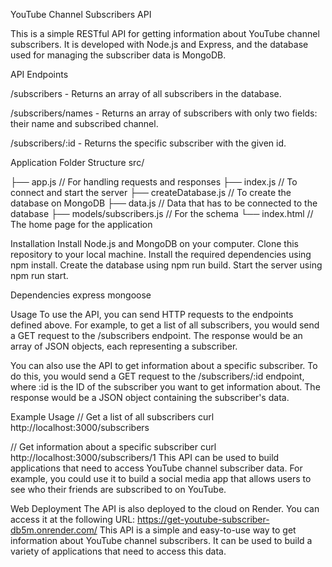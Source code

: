 YouTube Channel Subscribers API

This is a simple RESTful API for getting information about YouTube channel subscribers. It is developed with Node.js and Express, and the database used for managing the subscriber data is MongoDB.

API Endpoints

/subscribers - Returns an array of all subscribers in the database.

/subscribers/names - Returns an array of subscribers with only two fields: their name and subscribed channel.

/subscribers/:id - Returns the specific subscriber with the given id.

Application Folder Structure
src/

├── app.js // For handling requests and responses
├── index.js // To connect and start the server
├── createDatabase.js // To create the database on MongoDB
├── data.js // Data that has to be connected to the database
├── models/subscribers.js // For the schema
└── index.html // The home page for the application

Installation
Install Node.js and MongoDB on your computer.
Clone this repository to your local machine.
Install the required dependencies using npm install.
Create the database using npm run build.
Start the server using npm run start.

Dependencies
express
mongoose

Usage
To use the API, you can send HTTP requests to the endpoints defined above. For example, to get a list of all subscribers, you would send a GET request to the /subscribers endpoint. The response would be an array of JSON objects, each representing a subscriber.

You can also use the API to get information about a specific subscriber. To do this, you would send a GET request to the /subscribers/:id endpoint, where :id is the ID of the subscriber you want to get information about. The response would be a JSON object containing the subscriber's data.

Example Usage
// Get a list of all subscribers
curl http://localhost:3000/subscribers

// Get information about a specific subscriber
curl http://localhost:3000/subscribers/1
This API can be used to build applications that need to access YouTube channel subscriber data. For example, you could use it to build a social media app that allows users to see who their friends are subscribed to on YouTube.

Web Deployment
The API is also deployed to the cloud on Render. You can access it at the following URL:
https://get-youtube-subscriber-db5m.onrender.com/
This API is a simple and easy-to-use way to get information about YouTube channel subscribers. It can be used to build a variety of applications that need to access this data.
